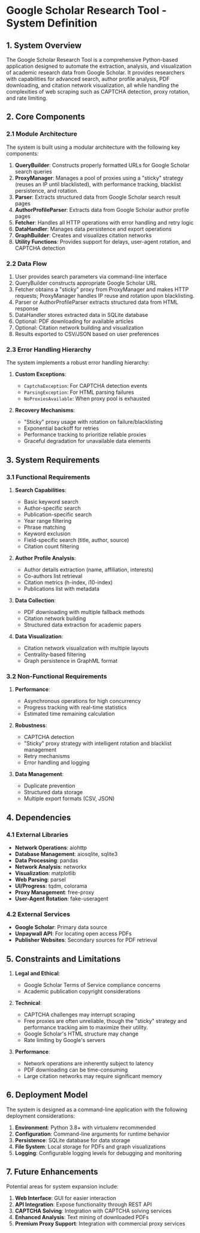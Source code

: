 # Google Scholar Research Tool - System Definition

## 1. System Overview

The Google Scholar Research Tool is a comprehensive Python-based application designed to automate the extraction, analysis, and visualization of academic research data from Google Scholar. It provides researchers with capabilities for advanced search, author profile analysis, PDF downloading, and citation network visualization, all while handling the complexities of web scraping such as CAPTCHA detection, proxy rotation, and rate limiting.

## 2. Core Components

### 2.1 Module Architecture

The system is built using a modular architecture with the following key components:

1. **QueryBuilder**: Constructs properly formatted URLs for Google Scholar search queries
2. **ProxyManager**: Manages a pool of proxies using a "sticky" strategy (reuses an IP until blacklisted), with performance tracking, blacklist persistence, and rotation.
3. **Parser**: Extracts structured data from Google Scholar search result pages
4. **AuthorProfileParser**: Extracts data from Google Scholar author profile pages
5. **Fetcher**: Handles all HTTP operations with error handling and retry logic
6. **DataHandler**: Manages data persistence and export operations
7. **GraphBuilder**: Creates and visualizes citation networks
8. **Utility Functions**: Provides support for delays, user-agent rotation, and CAPTCHA detection

### 2.2 Data Flow

1. User provides search parameters via command-line interface
2. QueryBuilder constructs appropriate Google Scholar URL
3. Fetcher obtains a "sticky" proxy from ProxyManager and makes HTTP requests; ProxyManager handles IP reuse and rotation upon blacklisting.
4. Parser or AuthorProfileParser extracts structured data from HTML response
5. DataHandler stores extracted data in SQLite database
6. Optional: PDF downloading for available articles
7. Optional: Citation network building and visualization
8. Results exported to CSV/JSON based on user preferences

### 2.3 Error Handling Hierarchy

The system implements a robust error handling hierarchy:

1. **Custom Exceptions**:

   - `CaptchaException`: For CAPTCHA detection events
   - `ParsingException`: For HTML parsing failures
   - `NoProxiesAvailable`: When proxy pool is exhausted

2. **Recovery Mechanisms**:
   - "Sticky" proxy usage with rotation on failure/blacklisting
   - Exponential backoff for retries
   - Performance tracking to prioritize reliable proxies
   - Graceful degradation for unavailable data elements

## 3. System Requirements

### 3.1 Functional Requirements

1. **Search Capabilities**:

   - Basic keyword search
   - Author-specific search
   - Publication-specific search
   - Year range filtering
   - Phrase matching
   - Keyword exclusion
   - Field-specific search (title, author, source)
   - Citation count filtering

2. **Author Profile Analysis**:

   - Author details extraction (name, affiliation, interests)
   - Co-authors list retrieval
   - Citation metrics (h-index, i10-index)
   - Publications list with metadata

3. **Data Collection**:

   - PDF downloading with multiple fallback methods
   - Citation network building
   - Structured data extraction for academic papers

4. **Data Visualization**:
   - Citation network visualization with multiple layouts
   - Centrality-based filtering
   - Graph persistence in GraphML format

### 3.2 Non-Functional Requirements

1. **Performance**:

   - Asynchronous operations for high concurrency
   - Progress tracking with real-time statistics
   - Estimated time remaining calculation

2. **Robustness**:

   - CAPTCHA detection
   - "Sticky" proxy strategy with intelligent rotation and blacklist management
   - Retry mechanisms
   - Error handling and logging

3. **Data Management**:
   - Duplicate prevention
   - Structured data storage
   - Multiple export formats (CSV, JSON)

## 4. Dependencies

### 4.1 External Libraries

- **Network Operations**: aiohttp
- **Database Management**: aiosqlite, sqlite3
- **Data Processing**: pandas
- **Network Analysis**: networkx
- **Visualization**: matplotlib
- **Web Parsing**: parsel
- **UI/Progress**: tqdm, colorama
- **Proxy Management**: free-proxy
- **User-Agent Rotation**: fake-useragent

### 4.2 External Services

- **Google Scholar**: Primary data source
- **Unpaywall API**: For locating open access PDFs
- **Publisher Websites**: Secondary sources for PDF retrieval

## 5. Constraints and Limitations

1. **Legal and Ethical**:

   - Google Scholar Terms of Service compliance concerns
   - Academic publication copyright considerations

2. **Technical**:

   - CAPTCHA challenges may interrupt scraping
   - Free proxies are often unreliable, though the "sticky" strategy and performance tracking aim to maximize their utility.
   - Google Scholar's HTML structure may change
   - Rate limiting by Google's servers

3. **Performance**:
   - Network operations are inherently subject to latency
   - PDF downloading can be time-consuming
   - Large citation networks may require significant memory

## 6. Deployment Model

The system is designed as a command-line application with the following deployment considerations:

1. **Environment**: Python 3.8+ with virtualenv recommended
2. **Configuration**: Command-line arguments for runtime behavior
3. **Persistence**: SQLite database for data storage
4. **File System**: Local storage for PDFs and graph visualizations
5. **Logging**: Configurable logging levels for debugging and monitoring

## 7. Future Enhancements

Potential areas for system expansion include:

1. **Web Interface**: GUI for easier interaction
2. **API Integration**: Expose functionality through REST API
3. **CAPTCHA Solving**: Integration with CAPTCHA solving services
4. **Enhanced Analysis**: Text mining of downloaded PDFs
5. **Premium Proxy Support**: Integration with commercial proxy services
